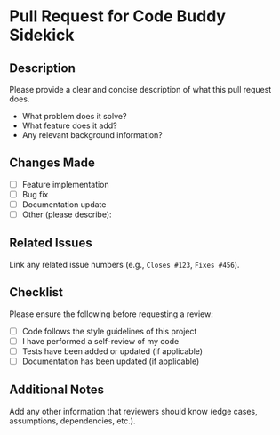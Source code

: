 # Pull Request for Code Buddy Sidekick

## Description

Please provide a clear and concise description of what this pull request does.

- What problem does it solve?
- What feature does it add?
- Any relevant background information?

## Changes Made

- [ ] Feature implementation
- [ ] Bug fix
- [ ] Documentation update
- [ ] Other (please describe):

## Related Issues

Link any related issue numbers (e.g., `Closes #123`, `Fixes #456`).

## Checklist

Please ensure the following before requesting a review:

- [ ] Code follows the style guidelines of this project
- [ ] I have performed a self-review of my code
- [ ] Tests have been added or updated (if applicable)
- [ ] Documentation has been updated (if applicable)

## Additional Notes

Add any other information that reviewers should know (edge cases, assumptions, dependencies, etc.).
